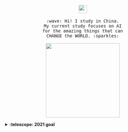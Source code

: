<p align="center">
  <img src="https://user-images.githubusercontent.com/5679180/79618120-0daffb80-80be-11ea-819e-d2b0fa904d07.gif" width="27px">
  <br><br>
  <samp>
    :wave: Hi! I study in China.
    <br>My current study focuses on AI 
      <br><em></em> for the amazing things that can
    <br>CHANGE the WORLD. :sparkles:<br><br>
    <img src="https://i.imgur.com/kdKhgx6.gif" width="240px" align="center">
  </samp>
</p>

<details>
  <summary><b>:telescope: 2021 goal</b></summary>
  I want to be a better one who love AI in deed!Wish me!
</details>

